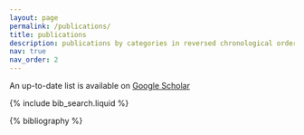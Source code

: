 ```yaml
---
layout: page
permalink: /publications/
title: publications
description: publications by categories in reversed chronological order. generated by jekyll-scholar.
nav: true
nav_order: 2
---
```


An up-to-date list is available on [Google Scholar](https://scholar.google.com/citations?user=ppBiQhMAAAAJ&hl=en)

<!-- _pages/publications.md -->

<!-- Bibsearch Feature -->

{% include bib_search.liquid %}

<div class="publications">

{% bibliography %}

</div>
